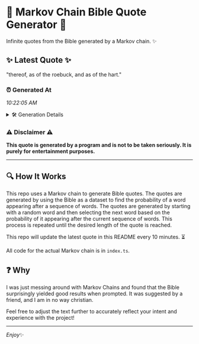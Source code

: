 # 📖 Markov Chain Bible Quote Generator 📖

Infinite quotes from the Bible generated by a Markov chain. ✨

## ✨ Latest Quote ✨
"thereof, as of the roebuck, and as of the hart."

### ⏰ Generated At
*10:22:05 AM*

<details>
    <summary>🛠️ Generation Details</summary>
    <p>
        <strong>🌱 Seed:</strong> thereof,<br>
        <strong>🔄 Iterations:</strong> 9<br>
        <strong>📜 Context History:</strong><br>[ thereof, ]: as<br>[ thereof,, as ]: of<br>[ thereof,, as, of ]: the<br>[ thereof,, as, of, the ]: roebuck,<br>[ thereof,, as, of, the, roebuck, ]: and<br>[ thereof,, as, of, the, roebuck,, and ]: as<br>[ as, of, the, roebuck,, and, as ]: of<br>[ of, the, roebuck,, and, as, of ]: the<br>[ the, roebuck,, and, as, of, the ]: hart.<br>
    </p>
</details>

### ⚠️ Disclaimer ⚠️
**This quote is generated by a program and is not to be taken seriously. It is purely for entertainment purposes.**

---

## 🔍 How It Works

This repo uses a Markov chain to generate Bible quotes. The quotes are generated by using the Bible as a dataset to find the probability of a word appearing after a sequence of words. The quotes are generated by starting with a random word and then selecting the next word based on the probability of it appearing after the current sequence of words. This process is repeated until the desired length of the quote is reached.

This repo will update the latest quote in this README every 10 minutes. ⏳

All code for the actual Markov chain is in `index.ts`.

## ❓ Why

I was just messing around with Markov Chains and found that the Bible surprisingly yielded good results when prompted. 
It was suggested by a friend, and I am in no way christian.

Feel free to adjust the text further to accurately reflect your intent and experience with the project!

---

*Enjoy*✨
